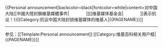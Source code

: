 <includeonly>{{Personal announcement|backcolor=black|fontcolor=white|content=对中国大陆[[中國大陸封鎖維基媒體事件|<span style="color: white;">屡次封锁</span>]][[维基媒体基金会|<span style="color: white;">维基媒体</span>]]表示抗议！}}[[Category:抗议中国大陆封锁维基媒体的维基人|{{PAGENAME}}]]</includeonly><noinclude>

----
参见：[[Template:Personal announcement]]
[[Category:维基百科相关用户框|{{PAGENAME}}]]
</noinclude>